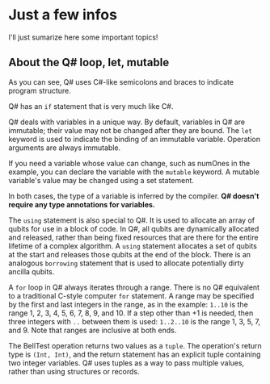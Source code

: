 # Just a few infos

I'll just sumarize here some important topics!

## About the Q# loop, let, mutable

As you can see, Q# uses C#-like semicolons and braces to indicate program structure.

Q# has an `if` statement that is very much like C#.

Q# deals with variables in a unique way. By default, variables in Q# are immutable; their value may not be changed after they are bound. The `let` keyword is used to indicate the binding of an immutable variable. Operation arguments are always immutable.

If you need a variable whose value can change, such as numOnes in the example, you can declare the variable with the `mutable` keyword. A mutable variable's value may be changed using a set statement.

In both cases, the type of a variable is inferred by the compiler. **Q# doesn't require any type annotations for variables.**

The `using` statement is also special to Q#. It is used to allocate an array of qubits for use in a block of code. In Q#, all qubits are dynamically allocated and released, rather than being fixed resources that are there for the entire lifetime of a complex algorithm. A `using` statement allocates a set of qubits at the start and releases those qubits at the end of the block. There is an analogous `borrowing` statement that is used to allocate potentially dirty ancilla qubits.

A `for` loop in Q# always iterates through a range. There is no Q# equivalent to a traditional C-style computer `for` statement. A range may be specified by the first and last integers in the range, as in the example: `1..10` is the range 1, 2, 3, 4, 5, 6, 7, 8, 9, and 10. If a step other than +1 is needed, then three integers with `..` between them is used: `1..2..10` is the range 1, 3, 5, 7, and 9. Note that ranges are inclusive at both ends.

The BellTest operation returns two values as a `tuple`. The operation's return type is `(Int, Int)`, and the return statement has an explicit tuple containing two integer variables. Q# uses tuples as a way to pass multiple values, rather than using structures or records.
